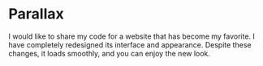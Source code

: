 # Parallax
I would like to share my code for a website that has become my favorite. I have completely redesigned its interface and appearance. Despite these changes, it loads smoothly, and you can enjoy the new look.